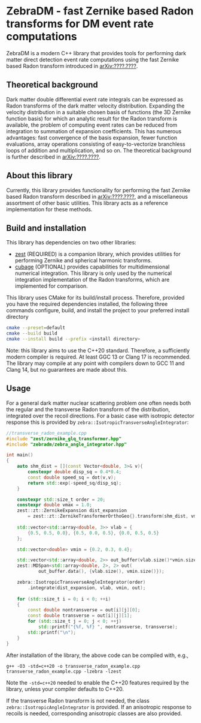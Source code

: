 # ZebraDM - fast Zernike based Radon transforms for DM event rate computations

ZebraDM is a modern C++ library that provides tools for performing dark matter direct detection event rate computations using the fast Zernike based Radon transform introduced in [arXiv:????.????](https://example.com).

## Theoretical background

Dark matter double differential event rate integrals can be expressed as Radon transforms of the dark matter velocity distribution. Expanding the velocity distribution in a suitable chosen basis of functions (the 3D Zernike function basis) for which an analytic result for the Radon transform is available, the problem of computing event rates can be reduced from integration to summation of expansion coefficients. This has numerous advantages: fast convergence of the basis expansion, fewer function evaluations, array operations consisting of easy-to-vectorize branchless loops of addition and multiplication, and so on. The theoretical background is further described in [arXiv:????.????](https://example.com).

## About this library

Currently, this library provides functionality for performing the fast Zernike based Radon transform described in [arXiv:????.????](https://example.com), and a miscellaneous assortment of other basic utilities. This library acts as a reference implementation for these methods.

## Build and installation

This library has dependencies on two other libraries:
- [zest](https://github.com/sebsassi/zest) (REQUIRED) is a companion library, which provides utilities for performing Zernike and spherical harmonic transforms.
- [cubage](https://github.com/sebsassi/cubage) (OPTIONAL) provides capabilities for multidimensional numerical integration. This library is only used by the numerical integration implementation of the Radon transforms, which are implemented for comparison.

This library uses CMake for its build/install process. Therefore, provided you have the required dependencies installed, the following three commands configure, build, and install the project to your preferred install directory
```bash
cmake --preset=default
cmake --build build
cmake --install build --prefix <install directory>
```

Note: this library aims to use the C++20 standard. Therefore, a sufficiently modern compiler is required. At least GGC 13 or Clang 17 is recommended. The library may compile at any point with compilers down to GCC 11 and Clang 14, but no guarantees are made about this.

## Usage

For a general dark matter nuclear scattering problem one often needs both the regular and the transverse Radon transform of the distribution, integrated over the recoil directions. For a basic case with isotropic detector response this is provided by `zebra::IsotropicTransverseAngleIntegrator`:
```cpp
//transverse_radon_example.cpp
#include "zest/zernike_glq_transformer.hpp"
#include "zebradm/zebra_angle_integrator.hpp"

int main()
{
    auto shm_dist = [](const Vector<double, 3>& v){
        constexpr double disp_sq = 0.4*0.4;
        const double speed_sq = dot(v,v);
        return std::exp(-speed_sq/disp_sq);
    }

    constexpr std::size_t order = 20;
    constexpr double vmax = 1.0;
    zest::zt::ZernikeExpansion dist_expansion
        = zest::zt::ZernikeTransformerOrthoGeo{}.transform(shm_dist, vmax, order);
    
    std::vector<std::array<double, 3>> vlab = {
        {0.5, 0.5, 0.0}, {0.5, 0.0, 0.5}, {0.0, 0.5, 0.5}
    };

    std::vector<double> vmin = {0.2, 0.3, 0.4};

    std::vector<std::array<double, 2>> out_buffer(vlab.size()*vmin.size());
    zest::MDSpan<std::array<double, 2>, 2> out(
            out_buffer.data(), {vlab.size(), vmin.size()});

    zebra::IsotropicTransverseAngleIntegrator(order)
        .integrate(dist_expansion, vlab, vmin, out);
    
    for (std::size_t i = 0; i < 0; ++i)
    {
        const double nontransverse = out[i][j][0];
        const double transverse = out[i][j][1];
        for (std::size_t j = 0; j < 0; ++j)
            std::printf("{%f, %f} ", nontransverse, transverse);
        std::printf("\n");
    }
}
```
After installation of the library, the above code can be compiled with, e.g.,
```
g++ -O3 -std=c++20 -o transverse_radon_example.cpp transverse_radon_example.cpp -lzebra -lzest
```
Note the `-std=c++20` needed to enable the C++20 features required by the library, unless your compiler defaults to C++20.

If the transverse Radon transform is not needed, the class `zebra::IsotropicAngleIntegrator` is provided. If an anisotropic response to recoils is needed, corresponding anisotropic classes are also provided.
